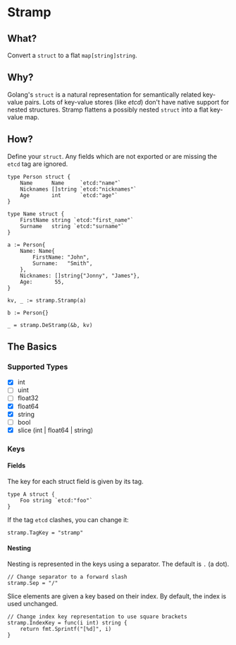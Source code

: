 # Stramp

## What?
Convert a `struct` to a flat `map[string]string`.

## Why?
Golang's `struct` is a natural representation for semantically related key-value pairs.
Lots of key-value stores (like *etcd*) don't have native support for nested structures.
Stramp flattens a possibly nested `struct` into a flat key-value map.

## How?
Define your `struct`.
Any fields which are not exported or are missing the `etcd` tag are ignored.

```golang
type Person struct {
    Name      Name     `etcd:"name"`
    Nicknames []string `etcd:"nicknames"`
    Age       int      `etcd:"age"`
}

type Name struct {
    FirstName string `etcd:"first_name"`
    Surname   string `etcd:"surname"`
}
```

```golang
a := Person{
    Name: Name{
        FirstName: "John",
        Surname:   "Smith",
    },
    Nicknames: []string{"Jonny", "James"},
    Age:       55,
}

kv, _ := stramp.Stramp(a)
```

```golang
b := Person{}

_ = stramp.DeStramp(&b, kv)
```

## The Basics
### Supported Types
 - [x] int
 - [ ] uint
 - [ ] float32 
 - [x] float64
 - [x] string
 - [ ] bool
 - [x] slice (int | float64 | string)

### Keys
#### Fields
The key for each struct field is given by its tag.

```golang
type A struct {
    Foo string `etcd:"foo"`
}
```

If the tag `etcd` clashes, you can change it:
```golang
stramp.TagKey = "stramp"
```

#### Nesting
Nesting is represented in the keys using a separator.
The default is `.` (a dot).

```golang
// Change separator to a forward slash
stramp.Sep = "/"
```

Slice elements are given a key based on their index.
By default, the index is used unchanged.

```golang
// Change index key representation to use square brackets
stramp.IndexKey = func(i int) string {
    return fmt.Sprintf("[%d]", i)
}
```